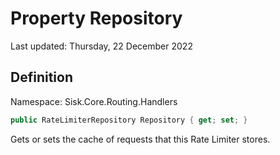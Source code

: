 # Property Repository
Last updated: Thursday, 22 December 2022

## Definition
Namespace: Sisk.Core.Routing.Handlers

```csharp
public RateLimiterRepository Repository { get; set; }
```

Gets or sets the cache of requests that this Rate Limiter stores.

